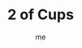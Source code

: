 ---
# basics
title     		 : "2 of Cups"
token					 : 'cups-02'
card_type			 : '' # major, minor, court
layout				 : "tarot-card"
author    		 : 'me'
one_liner 		 : "Union, attraction, combination, affection"
alt_names			 : ['Love', 'Union']
images				 : ['/assets/images/tarot/rws/rw-cups-02.jpg']
keywords			 : ['union', 'attraction', 'combination', 'affection']
url						 : 'tarot/cards/cups-02'
aliases				 : []

meaning_light  : "Being drawn to someone. Longing for someone or something. Acting on your desires. Discovering a feeling is mutual. Doing what makes you feel good. Merging. Healing broken ties. Admitting two people feel differently about each other and moving on."

meaning_shadow : "Burning bridges. Becoming caught up in unhealthy codependency. Shutting out anyone but your chosen few. Obsessing on someone who does not return your affections. Despairing over finding “The One.” Deceiving yourself about your true orientation."

# more detail
correspondence_planet 			: "Venus"
correspondence_astrological : "Cancer"
correspondence_affirmation  : "I am attuned to what my heart truly desires."
correspondence_story 				: "The main character improves his or her lot by joining with likeminded others."

advice_relationships 	 : "In a healthy relationship, everyone involved feels safe enough to reveal how he or she really feels. Feeling attraction? Say so. Not invested? Say so. Reflected love is a balm for the soul, but hidden or repressed emotions will poison a relationship."

advice_work 					 : "Meet your goals more easily by recruiting others who see things your way. If what you’re doing now doesn’t thrill you, admit it. Do what delights you, or engineer a change of heart that allows you to enjoy what you’re doing now."

advice_spirituality 	 : "The idea that your spiritual practice must satisfy anyone other than yourself is an illusion. Do what you feel drawn to do. Find support and solace with like-minded individuals. Forgive spiritual abuse and rediscover the power of unity."

advice_personal_growth : "Rather than merely reflect the desires of others, identify what you want and be yourself. You can appreciate others without sacrificing your individuality. Honesty is power; be brave enough to admit what you really feel."

advice_fortune_telling : "Someone has a secret crush on you. Relationships should be mutual; get rid of a leech."

questions	: ["How might affection be the balm for what ails you now?", "In your situation, what’s missing? What’s needed in order to be complete?", "Do your relationships and alliances incorporate a cycle of healthy interdependence and mutual support?", "The couple here seems to be on the verge of a toast. What do you need to celebrate? To acknowledge? To embrace?", "How can I make sure that what I’m feeling is mutual?", "When was the last time I felt “in love” with someone or something?", "What do you need in order to feel emotionally stable?"]

# referenced in the symbols.toml data file
symbols	  : ['2', 'cups', 'medicinal-angel', 'balance']

# metadata
suppress_topnav : true
related_cards 	: []

---